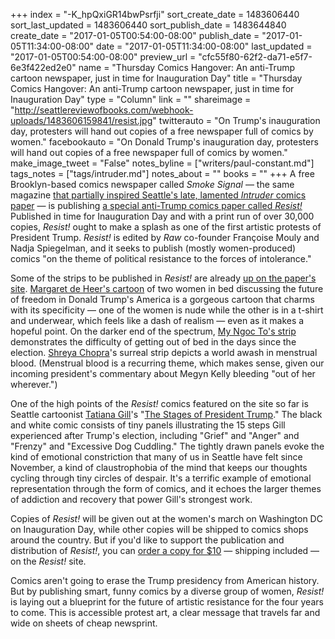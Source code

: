 +++
index = "-K_hpQxiGR14bwPsrfji"
sort_create_date = 1483606440
sort_last_updated = 1483606440
sort_publish_date = 1483644840
create_date = "2017-01-05T00:54:00-08:00"
publish_date = "2017-01-05T11:34:00-08:00"
date = "2017-01-05T11:34:00-08:00"
last_updated = "2017-01-05T00:54:00-08:00"
preview_url = "cfc55f80-62f2-da71-e5f7-6e3f422ed2e0"
name = "Thursday Comics Hangover: An anti-Trump cartoon newspaper, just in time for Inauguration Day"
title = "Thursday Comics Hangover: An anti-Trump cartoon newspaper, just in time for Inauguration Day"
type = "Column"
link = ""
shareimage = "http://seattlereviewofbooks.com/webhook-uploads/1483606159841/resist.jpg"
twitterauto = "On Trump's inauguration day, protesters will hand out copies of a free newspaper full of comics by women."
facebookauto = "On Donald Trump's inauguration day, protesters will hand out copies of a free newspaper full of comics by women."
make_image_tweet = "False"
notes_byline = ["writers/paul-constant.md"]
tags_notes = ["tags/intruder.md"]
notes_about = ""
books = ""
+++
A free Brooklyn-based comics newspaper called *Smoke Signal* — the same magazine [that partially inspired Seattle's late, lamented *Intruder* comics paper](http://www.seattlereviewofbooks.com/notes/2016/07/05/barging-right-on-in/) — is publishing [a special anti-Trump comics paper called *Resist!*](http://www.resistsubmission.com/about.html) Published in time for Inauguration Day and with a print run of over 30,000 copies, *Resist!* ought to make a splash as one of the first artistic protests of President Trump. *Resist!* is edited by *Raw* co-founder Françoise Mouly and Nadja Spiegelman, and it seeks to publish (mostly women-produced) comics "on the theme of political resistance to the forces of intolerance."

Some of the strips to be published in *Resist!* are already [up on the paper's site](http://www.resistsubmission.com/images). [Margaret de Heer's cartoon](http://www.resistsubmission.com/images/tuesday-3pm2435527) of two women in bed discussing the future of freedom in Donald Trump's America is a gorgeous cartoon that charms with its specificity — one of the women is nude while the other is in a t-shirt and underwear, which feels like a dash of realism — even as it makes a hopeful point. On the darker end of the spectrum, [My Ngoc To's strip](http://www.resistsubmission.com/images/wednesday-12-pm5191845) demonstrates the difficulty of getting out of bed in the days since the election. [Shreya Chopra](http://www.resistsubmission.com/images/friday-12pm4688116)'s surreal strip depicts a world awash in menstrual blood. (Menstrual blood is a recurring theme, which makes sense, given our incoming president's commentary about Megyn Kelly bleeding "out of her wherever.")

One of the high points of the *Resist!* comics featured on the site so far is Seattle cartoonist [Tatiana Gill](http://www.seattlereviewofbooks.com/authors/tatiana-gill/)'s "[The Stages of President Trump](http://www.resistsubmission.com/images/thursday-9am5812102)." The black and white comic consists of tiny panels illustrating the 15 steps Gill experienced after Trump's election, including "Grief" and "Anger" and "Frenzy" and "Excessive Dog Cuddling." The tightly drawn panels evoke the kind of emotional constriction that many of us in Seattle have felt since November, a kind of claustrophobia of the mind that keeps our thoughts cycling through tiny circles of despair. It's a terrific example of emotional representation through the form of comics, and it echoes the larger themes of addiction and recovery that power Gill's strongest work.

Copies of *Resist!* will be given out at the women's march on Washington DC on Inauguration Day, while other copies will be shipped to comics shops around the country. But if you'd like to support the publication and distribution of *Resist!*, you can [order a copy for $10](http://www.resistsubmission.com/store/p2/buy) — shipping included — on the *Resist!* site.

Comics aren't going to erase the Trump presidency from American history. But by publishing smart, funny comics by a diverse group of women, *Resist!* is laying out a blueprint for the future of artistic resistance for the four years to come. This is accessible protest art, a clear message that travels far and wide on sheets of cheap newsprint. 